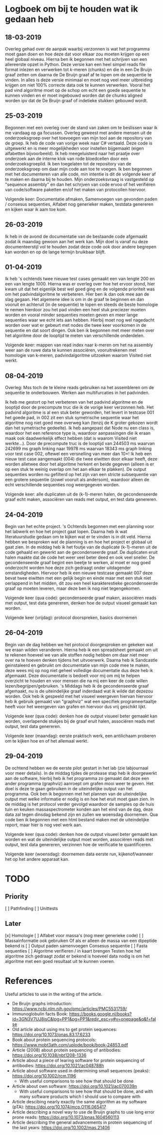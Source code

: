 # Logboek om bij te houden wat ik gedaan heb

## 18-03-2019

Overleg gehad over de aanpak waarbij verzonnen is wat het programma moet gaan doen en hoe deze dat voor elkaar zou moeten krijgen op een heel globaal niveau. Hierna ben ik begonnen met het schrijven van een allereerste opzet in Python. Deze versie kan een heel simpel reads file format inlezen en verwerken tot _k_-meren (chunks) en die in een De Bruijn graaf zetten om daarna de De Bruijn graaf af te lopen om de sequentie te vinden. In alles is deze versie minimaal en moet nog veel meer uitbreiding krijgen om niet 100% correcte data ook te kunnen verwerken. Vooral het pad vind algoritme moet op de schop om echt een goede sequentie te kunnen vinden en er moet ingebouwd worden dat de chunks aligned worden ipv dat de De Bruijn graaf of indetieke stukken gebouwd wordt.

## 25-03-2019

Begonnen met een overleg over de stand van zaken om te beslissen waar ik me vandaag op ga focussen. Overleg geweest met andere mensen uit de onderzoeksgroep over het toevoegen van mijn tool aan de repository van de groep. Ik heb de code van vorige week naar C# vertaald. Deze code is uitgewerkt en is meer mogelijkheden voor instellen bijgemaakt (eigen alfabetten bijvoorbeeld). Ik heb meegeluisterd naar het praatje over onderzoek aan de interne klok van rode bloedcellen door een onderzoeksgroeplid. Ik ben toegelaten tot de repository van de onderzoeksgroep om daar mijn code aan toe te voegen. Ik ben begonnen met het documenteren van alle code, min intentie is dit de volgende keer af te maken en daarna bij te houden. Mijn onderzoeksvraag is vastgesteld op "sequence assembly" en dan het schrjven van code ervoo of het verifiëren van code/software paketten en/of het maken van protocollen hiervoor.

Volgende keer: Documentatie afmaken, Samenvoegen van gevonden paden / consesus sequenties, Alfabet nog generieker maken, testdata genereren en kijken waar ik aam toe kom.

## 26-03-2019

Ik heb in de avond de documentatie van de bestaande code afgemaakt zodat ik maandag gewoon aan het werk kan. Mijn doel is vanaf nu deze documenteerstijl vol te houden zodat deze code ook door andere begrepen kan worden en op de lange termijn bruikbaar blijft.

## 01-04-2019

Ik heb 's ochtends twee nieuwe test cases gemaakt een van lengte 200 en een van lengte 1000. Hierna was er overleg over hoe het ervoor stond, hier kwam uit dat het eigenlijk best wel goed ging en de volgende prioriteit was om het padvindalgoritme te verbeteren. Hier ben ik dan ook mee aan de slag gegaan. Het algemene idee is om in de graaf te beginnen en dan vooruit en achteruit (in de sequentie) te lopen en steeds de beste homologie te nemen hierdoor zou het pad vinden een heel stuk preciezer moeten worden en vooral minder sequenties moeten geven en meer lange sequenties waar we echt iets aan hebben. Hierbij moet nog wel nagedacht worden over wat er gebeurt met nodes die twee keer voorkomen in de sequentie en dat soort dingen. Ook ben ik begonnen met meer meten over het algoritme door de looptijd te meten van verschillende onderdelen.

Volgende keer: mappen van read index naar k-meren om het na assembly weer aan de ruwe data te kunnen associëren, vooruitrekenen met homologie van k-meren, padvindalgoritme uitzoeken waarom Visited niet werkt.

## 08-04-2019

Overleg: Mss toch de te kleine reads gebruiken na het assembleren om de sequentie te onderbouwen. Werken aan multifurcaties in het padvinden.

Ik heb me gestort op het verbeteren van het padvind algoritme en de looptijd door de precompute truc die ik de vorige keer verzonnen heb. Het padvind algoritme is al een stuk beter geworden, het levert in testcase 001 het goede pad, in 002 zit een stuk symetrische sequentie waar het algoritme nog niet goed mee overweg kan (tenzij de K groter gekozen wordt dan het symetrische gedeelte). Ik heb aangepast dat Node nu een class is, waardoor het een reference type is, waardoor aanpassingen die ik eraan maak ook daadwerkelijk effect hebben (dat is waarom Visited niet werkte...). Door de precompute truc is de looptijd van 244503 ms waarvan 242699 ms graph linking naar 19978 ms waarvan 18343 ms graph linking voor test case 002, oftewel een versnelling van meer dan 10×! Ik heb een nieuw test case aangemaakt (004) die twee eiwitten door elkaar heeft, deze worden alletwee door het algoritme herkent en beide gegeven (alleen is er op een stuk te weinig overlap om het aan elkaar te plakken). De output sequenties worden nu gefilterd op het zijn van een stricte subsequentie van een grotere sequentie (zowel vooruit als andersom), waardoor alleen de echt verschillende sequenties nog weergegeven worden.

Volgende keer: alle duplicaten uit de (k-1)-meren halen, de gecondenseerde graaf echt maken, associëren van reads met output, en test data genereren.

## 24-04-2019

Begin van het echte project. 's Ochtends begonnen met een planning voor het labwerk en hoe het project gaat lopen. Daarna heb ik wat literatuurstudie gedaan om te kijken wat er te vinden is in dit veld. Hierna hebben we besproken wat de planning is en hoe het project er globaal uit gaat zien. In de middag heb ik het foutje van de duplicate (k-1)-meren uit de code gehaald en gewerkt aan de gecondenseerde graaf. De duplicaten eruit halen maakte dat de code het weer veel beter deed en ook veel sneller. De gecondenseerde graaf begint een beetje te werken, al moet er nog goed onderzocht worden hoe deze zich gedraagt onder uitdagender omstandigheden. Hiervoor heb ik een nieuwe testcase gemaakt 007 deze bevat twee eiwitten met een gelijk begin en einde maar met een stuk niet oerlappend in het midden, dit zou een heel karakterestieke gecondenseerde graaf op moeten leveren, maar deze ben ik nog niet tegengekomen.

Volgende keer (qua code): gecondenseerde graaf maken, associëren reads met output, test data genereren, denken hoe de output visueel gemaakt kan worden.

Volgende keer (vrijdag): protocol doorspreken, basics doornemen

## 26-04-2019

Begin van de dag hebben we het protocol doorgesproken en gekeken wat we eraan wilden veranderen. Hierna heb ik een spreadsheet gemaakt om uit te rekenen hoeveel we van alle stoffen nodig hebben om daar niet meer over na te hoeven denken tijdens het uitvoerwerk. Daarna heb ik Sandcastle geinstaleerd en gebruikt om documentatie van mijn code mee te maken, deze wees mij op nog niet geheel volledige documentatie dus deze heb ik afgemaakt. Deze documentatie is bedoelt voor mij om mij te helpen overzicht te houden en voor mensen die na mij een keer de code willen lezen/begrijpen/gebruiken. 's Middags heb ik de gecondenseerde graaf afgemaakt, nu is de uiteindelijke graaf inderdaad wat ik wilde dat dezezou worden. Ook heb ik gespeeld met het visueel weergeven hiervan hiervoor heb ik gebruik gemaakt van "graphviz" wat een specifiek programeertaaltje heeft voor het weergeven van grafen en hiervoor dus vrij geschikt lijkt.

Volgende keer (qua code): denken hoe de output visueel beter gemaakt kan worden, overlapende stukjes bij de graaf eruit halen, associëren reads met output, test data genereren.

Volgende keer (maandag): eerste praktisch werk, een antilichaam proberen om te kijken hoe en of het allemaal werkt.

## 29-04-2019

De ochtend hebben we de eerste pilot gestart in het lab (zie labjournaal voor meer details). In de middag tijdes de protease stap heb ik doorgewerkt aan de software, hierbij heb ik het programma zo gemaakt dat deze een ander programma (graphviz) aanroept om grafen mooi weer te geven. Het doel is deze te gaan gebruiken in de uiteindelijke output van het programma. Ook ben ik begonnen met het plannen van de uiteindelijke output met welke informatie er nodig is en hoe het eruit moet gaan zien. In de middag is het protocol verder gevolgd waardoor de samples op de huis tuin en keuken massaspectrometer konden aan het eind van de dag, deze data zal tegen dinsdag bekend zijn en zullen we woensdag doornemen. Qua code ben ik begonnen met een html bestand maken met de uiteindelijke report, maar hier is nog veel werk aan.

Volgende keer (qua code): denken hoe de output visueel beter gemaakt kan worden en wat de uiteindelijke output moet worden, associëren reads met output, test data genereren, verzinnen hoe de verificatie te quantificeren.

Volgende keer (woensdag): doornemen data eerste run, kijkenof/wanneer het op het andere apparaat kan.

# TODO

## Priority
[ ] Pathfinding
[ ] Unittests

## Later
[x] Homologie
[ ] Alfabet voor massa's (nog meer generieke code)
[ ] Massainformatie ook gebruiken
    Of als er alleen de massa van een dipeptide bekend is
[ ] Output paden samenvoegen
    Consesus sequentie
[ ] Fasta sequenties
[ ] Algoritme verifieren / in kaart brengen
    Testen hoe het algoritme zich gedraagt zodat er bekend is hoeveel data nodig is om het algoritme met een goed resultaat uit te kunnen voeren.

# References

Useful articles to use in the writing of the article.

* De Bruijn graphs introduction: https://www.ncbi.nlm.nih.gov/pmc/articles/PMC5531759/
* Immunoglobulin facts Book: https://books.google.nl/books?id=3GN3V7UJ8isC&lpg=PP1&pg=PP1&redir_esc=y#v=onepage&q&f=false
* Old article about using ms to get protein sequences: https://doi.org/10.1073/pnas.83.17.6233
* Book about protein sequencing protocols: https://www.mobt3ath.com/uplode/book/book-24853.pdf
* Article (2008) about protein sequencing of antibodies: https://doi.org/10.1038/nbt1208-1336
* Article about a piece of learing software for protein sequencing of antibodies: https://doi.org/10.1021/ac048788h
* Article about software used in determining small sequences (peaks):  https://doi.org/10.1002/rcm.1196
   * With useful comparisons to see how that should be done
* Article about own software: https://doi.org/10.1021/ac070039n
   * With useful comparisons to see how that should be done, and with many software products which I should use to compare with
* Article descibing nearly exactly the same algorithm as my software (pTA): https://doi.org/10.1074/mcp.O116.065417
* Article describing a novel way to use de Bruijn graphs to use long error prone reads: https://doi.org/10.1073/pnas.1604560113
* Article describing the general advancements in protein sequencing of the last years: https://doi.org/10.1002/mas.21406